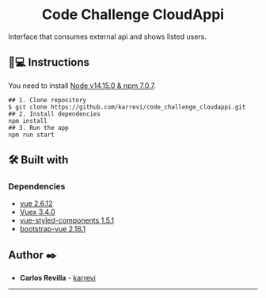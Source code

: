 <h1 align='center'>Code Challenge CloudAppi</h1>
Interface that consumes external api and shows listed users.

## 📱💻 Instructions
You need to install [Node v14.15.0 & npm 7.0.7](https://nodejs.org/es/download/).
```
## 1. Clone repository
$ git clone https://github.com/karrevi/code_challenge_cloudappi.git
## 2. Install dependencies
npm install
## 3. Run the app
npm run start
```
## 🛠️ Built with 
### Dependencies

- [vue 2.6.12](https://cli.vuejs.org/)
- [Vuex 3.4.0](https://vuex.vuejs.org/)
- [vue-styled-components 1.5.1](https://styled-components.com/)
- [bootstrap-vue 2.18.1](https://www.npmjs.com/package/react-dom)

## Author ✒️
* **Carlos Revilla** - [karrevi](https://github.com/karrevi)
---

